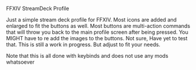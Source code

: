 FFXIV StreamDeck Profile

Just a simple stream deck profile for FFXIV. Most icons are added and enlarged to fit the buttons as well.
Most buttons are multi-action commands that will throw you back to the main profile screen after being pressed.
You MIGHT have to re add the images to the buttons. Not sure, Have yet to test that. 
This is still a work in progress. But adjust to fit your needs. 

Note that this is all done with keybinds and does not use any mods whatsoever

